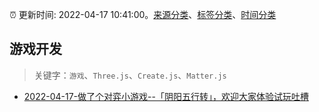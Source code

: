 :alarm_clock: 更新时间: 2022-04-17 10:41:00。[来源分类](../README.md)、[标签分类](../TAGS.md)、[时间分类](../TIMELINE.md)

## 游戏开发


> 关键字：`游戏`、`Three.js`、`Create.js`、`Matter.js`



- [2022-04-17-做了个对弈小游戏--「阴阳五行转」，欢迎大家体验试玩吐槽](https://www.v2ex.com/t/847464) 